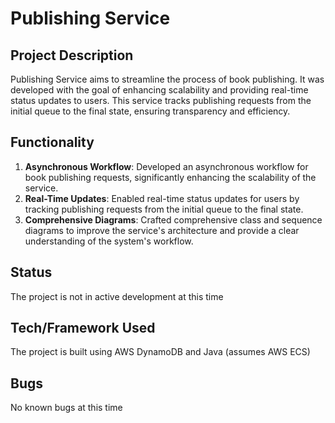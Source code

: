 # Publishing Service

## Project Description
Publishing Service aims to streamline the process of book publishing. It was developed with the goal of enhancing scalability and providing real-time status updates to users. This service tracks publishing requests from the initial queue to the final state, ensuring transparency and efficiency.

## Functionality
1. **Asynchronous Workflow**: Developed an asynchronous workflow for book publishing requests, significantly enhancing the scalability of the service.
2. **Real-Time Updates**: Enabled real-time status updates for users by tracking publishing requests from the initial queue to the final state.
3. **Comprehensive Diagrams**: Crafted comprehensive class and sequence diagrams to improve the service's architecture and provide a clear understanding of the system's workflow.

## Status
The project is not in active development at this time

## Tech/Framework Used
The project is built using AWS DynamoDB and Java (assumes AWS ECS)

## Bugs
No known bugs at this time
